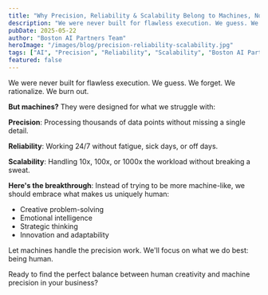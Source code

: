 ```yaml
---
title: "Why Precision, Reliability & Scalability Belong to Machines, Not Us."
description: "We were never built for flawless execution. We guess. We forget. We rationalize. We burn out."
pubDate: 2025-05-22
author: "Boston AI Partners Team"
heroImage: "/images/blog/precision-reliability-scalability.jpg"
tags: ["AI", "Precision", "Reliability", "Scalability", "Boston AI Partners"]
featured: false
---
```


We were never built for flawless execution.
We guess. We forget. We rationalize.
We burn out.

**But machines?** They were designed for what we struggle with:

**Precision**: Processing thousands of data points without missing a single detail.

**Reliability**: Working 24/7 without fatigue, sick days, or off days.

**Scalability**: Handling 10x, 100x, or 1000x the workload without breaking a sweat.

**Here's the breakthrough**: Instead of trying to be more machine-like, we should embrace what makes us uniquely human:

- Creative problem-solving
- Emotional intelligence
- Strategic thinking
- Innovation and adaptability

Let machines handle the precision work. We'll focus on what we do best: being human.

Ready to find the perfect balance between human creativity and machine precision in your business?
